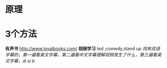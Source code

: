 # 原理

# 3个方法
**有声书** http://www.loyalbooks.com/
**视频学习** ted ;comedy,stand up
*找有双语字幕的，第一遍看英文字幕，第二遍看中文字幕理解视频发生了什么，第三遍看英文字幕，di si b*